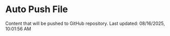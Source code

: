 # Auto Push File

Content that will be pushed to GitHub repository.
Last updated: 08/16/2025, 10:01:56 AM